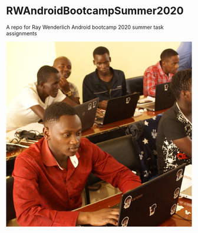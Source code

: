 # RWAndroidBootcampSummer2020
A repo for Ray Wenderlich Android bootcamp 2020 summer task assignments

![Daniel Waiguru image](/Image/daniel.jpg)
